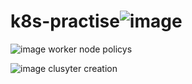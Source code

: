 # k8s-practise![image](https://user-images.githubusercontent.com/78895362/170200440-3082aafd-303b-48bd-b706-b22eed99b4bc.png)

![image](https://user-images.githubusercontent.com/78895362/170200618-cc53de93-45fb-41ed-a25b-d3aa100b6755.png)
 worker node policys
 
 ![image](https://user-images.githubusercontent.com/78895362/170200784-369bed97-f691-4f48-a44b-5c6d49d769ad.png)
clusyter creation

